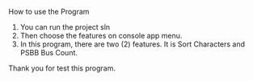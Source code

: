 ﻿How to use the Program

1. You can run the project sln
2. Then choose the features on console app menu.
3. In this program, there are two (2) features. It is Sort Characters and PSBB Bus Count.

Thank you for test this program.